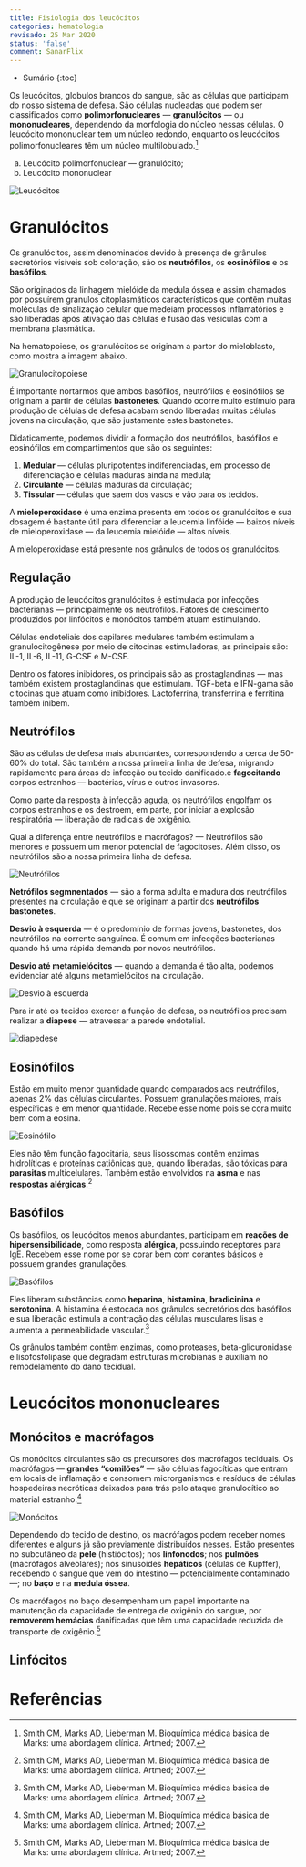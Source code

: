 ```yaml
---
title: Fisiologia dos leucócitos
categories: hematologia
revisado: 25 Mar 2020
status: 'false'
comment: SanarFlix
---
```


* Sumário
{:toc}

Os leucócitos, globulos brancos do sangue, são as células que participam do nosso sistema de defesa. São células nucleadas que podem ser classificados como **polimorfonucleares** — **granulócitos** — ou **mononucleares**, dependendo da morfologia do núcleo nessas células. O leucócito mononuclear tem um núcleo redondo, enquanto os leucócitos polimorfonucleares têm um núcleo multilobulado.[^Marks]

<ol type='a'>
    <li>Leucócito polimorfonuclear — granulócito;</li>
    <li>Leucócito mononuclear</li>
</ol>

![Leucócitos](/assets/hematologia/tipos-de-leucocitos.jpg)

# Granulócitos

Os granulócitos, assim denominados devido à presença de grânulos secretórios visíveis sob coloração, são os **neutrófilos**, os **eosinófilos** e os **basófilos**.

São originados da linhagem mielóide da medula óssea e assim chamados por possuírem granulos citoplasmáticos característicos que contêm muitas moléculas de sinalização celular que medeiam processos inflamatórios e são liberadas após ativação das células e fusão das vesículas com a membrana plasmática.

Na hematopoiese, os granulócitos se originam a partor do mieloblasto, como mostra a imagem abaixo.

![Granulocitopoiese](/assets/hematologia/granulocitopoiese.svg)

É importante nortarmos que ambos basófilos, neutrófilos e eosinófilos se originam a partir de células **bastonetes**. Quando ocorre muito estímulo para produção de células de defesa acabam sendo liberadas muitas células jovens na circulação, que são justamente estes bastonetes.

Didaticamente, podemos dividir a formação dos neutrófilos, basófilos e eosinófilos em compartimentos que são os seguintes:

1. **Medular** — células pluripotentes indiferenciadas, em processo de diferenciação e células maduras ainda na medula;
2. **Circulante** — células maduras da circulação;
3. **Tissular** — células que saem dos vasos e vão para os tecidos.

A **mieloperoxidase** é uma enzima presenta em todos os granulócitos e sua dosagem é bastante útil para diferenciar a leucemia linfóide — baixos níveis de mieloperoxidase — da leucemia mielóide — altos níveis.

<span class='alert'>
A mieloperoxidase está presente nos grânulos de todos os granulócitos.
</span>

## Regulação

A produção de leucócitos granulócitos é estimulada por infecções bacterianas — principalmente os neutrófilos. Fatores de crescimento produzidos por linfócitos e monócitos também atuam estimulando.

Células endoteliais dos capilares medulares também estimulam a granulocitogênese por meio de citocinas estimuladoras, as principais são: IL-1, IL-6, IL-11, G-CSF e M-CSF.

Dentro os fatores inibidores, os principais são as prostaglandinas — mas também existem prostaglandinas que estimulam. TGF-beta e IFN-gama são citocinas que atuam como inibidores. Lactoferrina, transferrina e ferritina também inibem.

## Neutrófilos

São as células de defesa mais abundantes, correspondendo a cerca de 50-60% do total. São também a nossa primeira linha de defesa, migrando rapidamente para áreas de infecção ou tecido danificado.e  **fagocitando** corpos estranhos — bactérias, vírus e outros invasores.

Como parte da resposta à infecção aguda, os neutrófilos engolfam os corpos estranhos e os destroem, em parte, por iniciar a explosão respiratória — liberação de radicais de oxigênio.

Qual a diferença entre neutrófilos e macrófagos? — Neutrófilos são menores e possuem um menor potencial de fagocitoses. Além disso, os neutrófilos são a nossa primeira linha de defesa.

![Neutrófilos](/assets/hematologia/neutrofilos.jpg)

**Netrófilos segmnentados** — são a forma adulta e madura dos neutrófilos presentes na circulação e que se originam a partir dos **neutrófilos bastonetes**.

**Desvio à esquerda** — é o predomínio de formas jovens, bastonetes, dos neutrófilos na corrente sanguínea. É comum em infecções bacterianas quando há uma rápida demanda por novos neutrófilos.

**Desvio até metamielócitos** — quando a demanda é tão alta, podemos evidenciar até alguns metamielócitos na circulação.

![Desvio à esquerda](/assets/hematologia/red-shift.png)

Para ir até os tecidos exercer a função de defesa, os neutrófilos precisam realizar a **diapese** — atravessar a parede endotelial.

![diapedese](/assets/hematologia/diapedese.jpeg)

## Eosinófilos

Estão em muito menor quantidade quando comparados aos neutrófilos, apenas 2% das células circulantes. Possuem granulações maiores, mais específicas e em menor quantidade. Recebe esse nome pois se cora muito bem com a eosina.

![Eosinófilo](/assets/hematologia/Eosinófilo.jpg)

Eles não têm função fagocitária, seus lisossomas contêm enzimas hidrolíticas e proteínas catiônicas que, quando liberadas, são tóxicas para **parasitas** multicelulares. Também estão envolvidos na **asma** e nas **respostas alérgicas**.[^Marks]

## Basófilos

Os basófilos, os leucócitos menos abundantes, participam em **reações de hipersensibilidade**, como resposta **alérgica**, possuindo receptores para IgE. Recebem esse nome por se corar bem com corantes básicos e possuem grandes granulações.

![Basófilos](/assets/hematologia/Basophil.jpg)

Eles liberam substâncias como **heparina**, **histamina**, **bradicinina** e **serotonina**. A histamina é estocada nos grânulos secretórios dos basófilos e sua liberação estimula a contração das células musculares lisas e aumenta a permeabilidade vascular.[^Marks]

Os grânulos também contêm enzimas, como proteases, beta-glicuronidase e lisofosfolipase que degradam estruturas microbianas e auxiliam no remodelamento do dano tecidual.


# Leucócitos mononucleares

## Monócitos e macrófagos

Os monócitos circulantes são os precursores dos macrófagos teciduais. Os macrófagos — **grandes “comilões”** — são células fagocíticas que entram em locais de inflamação e consomem microrganismos e resíduos de células hospedeiras necróticas deixados para trás pelo ataque granulocítico ao material estranho.[^Marks]

![Monócitos](/assets/hematologia/monocitos.jpg)

Dependendo do tecido de destino, os macrófagos podem receber nomes diferentes e alguns já são previamente distribuídos nesses. Estão presentes no subcutâneo da **pele** (histiócitos); nos **linfonodos**; nos **pulmões** (macrófagos alveolares); nos sinusoides **hepáticos** (células de Kupffer), recebendo o sangue que vem do intestino — potencialmente contaminado —; no **baço** e na **medula óssea**.

Os macrófagos no baço desempenham um papel importante na manutenção da capacidade de entrega de oxigênio do sangue, por **removerem hemácias** danificadas que têm uma capacidade reduzida de transporte de oxigênio.[^Marks]

## Linfócitos

# Referências

[^Marks]: Smith CM, Marks AD, Lieberman M. Bioquímica médica básica de Marks: uma abordagem clínica. Artmed; 2007.